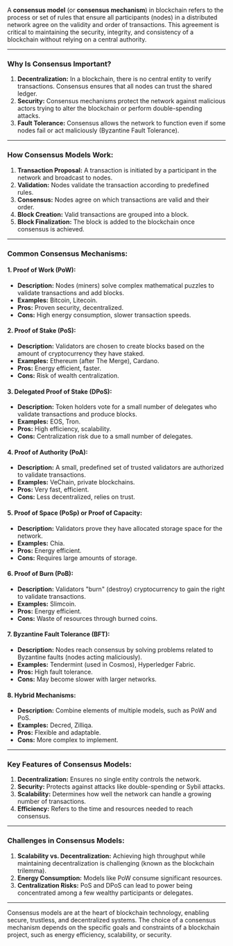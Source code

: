 A **consensus model** (or **consensus mechanism**) in blockchain refers to the process or set of rules that ensure all participants (nodes) in a distributed network agree on the validity and order of transactions. This agreement is critical to maintaining the security, integrity, and consistency of a blockchain without relying on a central authority.

---

### **Why Is Consensus Important?**

1. **Decentralization:** In a blockchain, there is no central entity to verify transactions. Consensus ensures that all nodes can trust the shared ledger.
2. **Security:** Consensus mechanisms protect the network against malicious actors trying to alter the blockchain or perform double-spending attacks.
3. **Fault Tolerance:** Consensus allows the network to function even if some nodes fail or act maliciously (Byzantine Fault Tolerance).

---

### **How Consensus Models Work:**

1. **Transaction Proposal:** A transaction is initiated by a participant in the network and broadcast to nodes.
2. **Validation:** Nodes validate the transaction according to predefined rules.
3. **Consensus:** Nodes agree on which transactions are valid and their order.
4. **Block Creation:** Valid transactions are grouped into a block.
5. **Block Finalization:** The block is added to the blockchain once consensus is achieved.

---

### **Common Consensus Mechanisms:**

#### 1. **Proof of Work (PoW):**

- **Description:** Nodes (miners) solve complex mathematical puzzles to validate transactions and add blocks.
- **Examples:** Bitcoin, Litecoin.
- **Pros:** Proven security, decentralized.
- **Cons:** High energy consumption, slower transaction speeds.

#### 2. **Proof of Stake (PoS):**

- **Description:** Validators are chosen to create blocks based on the amount of cryptocurrency they have staked.
- **Examples:** Ethereum (after The Merge), Cardano.
- **Pros:** Energy efficient, faster.
- **Cons:** Risk of wealth centralization.

#### 3. **Delegated Proof of Stake (DPoS):**

- **Description:** Token holders vote for a small number of delegates who validate transactions and produce blocks.
- **Examples:** EOS, Tron.
- **Pros:** High efficiency, scalability.
- **Cons:** Centralization risk due to a small number of delegates.

#### 4. **Proof of Authority (PoA):**

- **Description:** A small, predefined set of trusted validators are authorized to validate transactions.
- **Examples:** VeChain, private blockchains.
- **Pros:** Very fast, efficient.
- **Cons:** Less decentralized, relies on trust.

#### 5. **Proof of Space (PoSp) or Proof of Capacity:**

- **Description:** Validators prove they have allocated storage space for the network.
- **Examples:** Chia.
- **Pros:** Energy efficient.
- **Cons:** Requires large amounts of storage.

#### 6. **Proof of Burn (PoB):**

- **Description:** Validators "burn" (destroy) cryptocurrency to gain the right to validate transactions.
- **Examples:** Slimcoin.
- **Pros:** Energy efficient.
- **Cons:** Waste of resources through burned coins.

#### 7. **Byzantine Fault Tolerance (BFT):**

- **Description:** Nodes reach consensus by solving problems related to Byzantine faults (nodes acting maliciously).
- **Examples:** Tendermint (used in Cosmos), Hyperledger Fabric.
- **Pros:** High fault tolerance.
- **Cons:** May become slower with larger networks.

#### 8. **Hybrid Mechanisms:**

- **Description:** Combine elements of multiple models, such as PoW and PoS.
- **Examples:** Decred, Zilliqa.
- **Pros:** Flexible and adaptable.
- **Cons:** More complex to implement.

---

### **Key Features of Consensus Models:**

1. **Decentralization:** Ensures no single entity controls the network.
2. **Security:** Protects against attacks like double-spending or Sybil attacks.
3. **Scalability:** Determines how well the network can handle a growing number of transactions.
4. **Efficiency:** Refers to the time and resources needed to reach consensus.

---

### **Challenges in Consensus Models:**

1. **Scalability vs. Decentralization:** Achieving high throughput while maintaining decentralization is challenging (known as the blockchain trilemma).
2. **Energy Consumption:** Models like PoW consume significant resources.
3. **Centralization Risks:** PoS and DPoS can lead to power being concentrated among a few wealthy participants or delegates.

---

Consensus models are at the heart of blockchain technology, enabling secure, trustless, and decentralized systems. The choice of a consensus mechanism depends on the specific goals and constraints of a blockchain project, such as energy efficiency, scalability, or security.